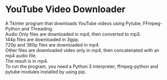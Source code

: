# YouTube Video Downloader

A Tkinter program that downloads YouTube videos using Pytube, FFmpeg-Python and Threading.\
Audio Only files are downloaded in mp4, then converted to mp3.\
144p files are downloaded in 3gpp.\
720p and 360p files are downloaded in mp4.\
Other files are downloaded video only in mp4, then concatenated with an mp4 audio file.\
The result is in mp4.\
To run the program, you need a Python 3 interpreter, ffmpeg-python and pytube modules installed by using pip.
